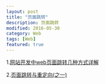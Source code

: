 ```yaml
---
layout: post
title: "页面跳转"
description: 页面跳转
modified: 2016-05-30
category: Web
tags: [Web]
featured: true
---
```


1.[网站开发中web页面跳转几种方式详解](http://my.oschina.net/ososchina/blog/340854)

2.[页面跳转与重定向(之一)](http://blog.csdn.net/oscar999/article/details/19039355)